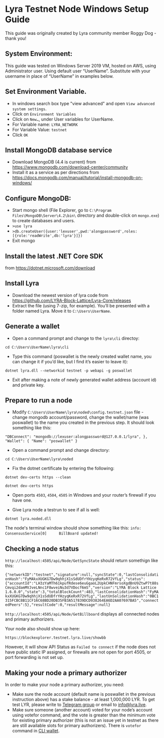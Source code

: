 # Lyra Testnet Node Windows Setup Guide
This guide was originally created by Lyra community member Roggy Dog - thank you!

## System Environment:
This guide was tested on Windows Server 2019 VM, hosted on AWS, using Administrator user.
Using default user “UserName”. Substitute with your username in place of “UserName” in examples below.

## Set Environment Variable.
* In windows search box type "view advanced" and open `View advanced system settings`.
* Click on `Environment Variables`
* Click on `New…`, under User variables for UserName.
* For Variable name: `LYRA_NETWORK`
* For Variable Value: `testnet`
* Click `OK`

## Install MongoDB database service
* Download MongoDB (4.4 is current) from https://www.mongodb.com/download-center/community
* Install it as a service as per directions from https://docs.mongodb.com/manual/tutorial/install-mongodb-on-windows/

## Configure MongoDB:
* Start mongo shell (File Explorer, go to `C:\Program Files\MongoDB\Server\4.2\bin\` directory and double-click on `mongo.exe`) to create databases and users.
* `>use lyra`
* `>db.createUser({user:'lexuser',pwd:'alongpassword',roles:[{role:'readWrite',db:'lyra'}]})`
* Exit mongo

## Install the latest .NET Core SDK
from https://dotnet.microsoft.com/download

## Install Lyra 
* Download the newest version of lyra code from https://github.com/LYRA-Block-Lattice/Lyra-Core/releases 
* Extract the file (using 7-zip, for example). You’ll be presented with a folder named Lyra. Move it to `C:\Users\UserName`. 

## Generate a wallet
* Open a command prompt and change to the `lyra\cli` directoy:

`cd C:\Users\UserName\lyra\cli`
* Type this command (poswallet is the newly created wallet name, you can change it if you’d like, but I find it’s easier to leave it):

`dotnet lyra.dll --networkid testnet -p webapi -g poswallet`

* Exit after making a note of newly generated wallet address (account id) and private key.

## Prepare to run a node
* Modify `C:\Users\UserName\lyra\noded\config.testnet.json` file - change mongodb account/password, 
change the wallet/name (was poswallet) to the name you created in the previous step. It should look something like this:

`"DBConnect": "mongodb://lexuser:alongpassword@127.0.0.1/lyra",
         			        },
        		"Wallet": {
          			"Name": "poswallet"
       	 	}`
	
* Open a command prompt and change directory: 

`cd C:\Users\UserName\lyra\noded`

* Fix the dotnet certificate by entering the following:

`dotnet dev-certs https --clean`

`dotnet dev-certs https`

* Open ports `4503`, `4504`, `4505` in Windows and your router’s firewall if you have one.

* Give Lyra node a testrun to see if all is well:

`dotnet lyra.noded.dll`

The node's terminal window should show something like this:
`info: ConsensusService[0]`
`      BillBoard updated! `

## Checking a node status

`http://localhost:4505/api/Node/GetSyncState` should return somethign like this: 

`{"networkID":"testnet","signature":null,"syncState":0,"lastConsolidationHash":"FyMAkxXUGKG7Dw9qhhjX1sSdUDfrYHzyqKeRxR72VfLg","status":{"accountId":"LH3zYaMTh61kpufRdese6euGgaoL2UpkCHNFmrsoXgdBnU9ZtwP7t88sCmvqi2damMVJveLNnc1F8wveiNu3d7VDocf6mS","version":"LYRA Block Lattice 1.6.0.0","state":3,"totalBlockCount":483,"lastConsolidationHash":"FyMAkxXUGKG7Dw9qhhjX1sSdUDfrYHzyqKeRxR72VfLg","lastUnSolidationHash":"0BC1315FCBC8B11CF16C68BD20DB35FB3A517839DCD938264EA6D2AA07697BA5","connectedPeers":5},"resultCode":0,"resultMessage":null}`

`http://localhost:4505/api/Node/GetBillboard` displays all connected nodes and primary authorizers.

Your node also should show up here:

`https://blockexplorer.testnet.lyra.live/showbb`

However, it will show API Status as `Failed to connect` if the node does not have public static IP assigned, or firewalls are not open for port 4505, or port forwarding is not set up.

## Making your node a primary authorizer
In order to make your node a primary authorizer, you need:

* Make sure the node account (default name is poswallet in the previous instruction above) has a stake balance - at least 1,000,000 LYR. 
To get test LYR, please write to [Telegram group](https://t.me/joinchat/F25OCR1H3Fdq_IUNJfclSQ) or email to info@lyra.live.
* Make sure someone (another account) voted for your node’s account using votefor command, 
and the vote is greater than the minimum vote for existing primary authorizer (this is not an issue yet in testnet as there are still available slots for primary authorizers).
There is `votefor` command in [CLI wallet](https://github.com/LYRA-Block-Lattice/LYRA-Docs/blob/master/How%20to%20run%20Lyra%20CLI%20Wallet%20on%20testnet.md).
